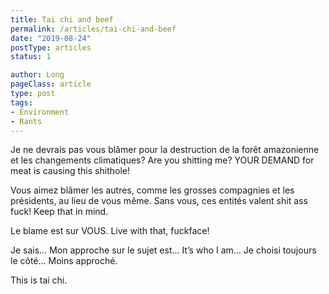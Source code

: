 ```yaml
---
title: Tai chi and beef
permalink: /articles/tai-chi-and-beef
date: "2019-08-24"
postType: articles
status: 1

author: Long
pageClass: article
type: post
tags:
- Environment
- Rants
---
```


Je ne devrais pas vous blâmer pour la destruction de la forêt amazonienne et les changements climatiques? Are you shitting me? YOUR DEMAND for meat is causing this shithole!

Vous aimez blâmer les autres, comme les grosses compagnies et les présidents, au lieu de vous même. Sans vous, ces entités valent shit ass fuck! Keep that in mind.

Le blame est sur VOUS. Live with that, fuckface!

Je sais… Mon approche sur le sujet est… It’s who I am… Je choisi toujours le côté… Moins approché.

This is tai chi.

